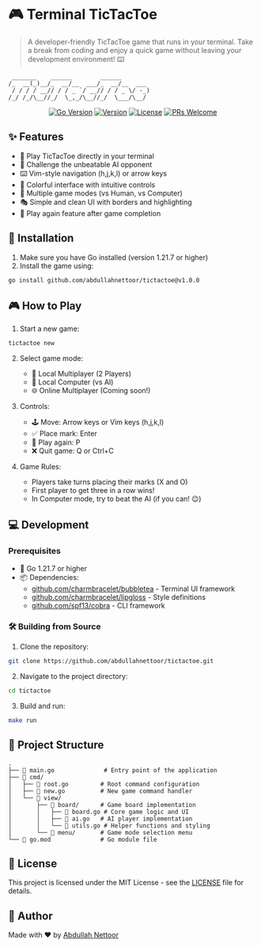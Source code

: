 # 🎮 Terminal TicTacToe

> A developer-friendly TicTacToe game that runs in your terminal. Take a break from coding and enjoy a quick game without leaving your development environment! ⌨️

```ascii
 _______    ______        ______
/_  __(_)__/_  __/__  ___/_  __/__  ___
 / / / / __// / / _ `/ __// / / _ \/ -_)
/_/ /_/\__//_/  \_,_/\__//_/  \___/\__/
```

<div align="center">

[![Go Version](https://img.shields.io/badge/Go-1.21.7+-00ADD8?style=flat-square&logo=go)](https://golang.org)
[![Version](https://img.shields.io/badge/Version-1.0.0-blue.svg?style=flat-square)](https://github.com/abdullahnettoor/tictactoe/releases)
[![License](https://img.shields.io/badge/License-MIT-green.svg?style=flat-square)](LICENSE)
[![PRs Welcome](https://img.shields.io/badge/PRs-welcome-brightgreen.svg?style=flat-square)](http://makeapullrequest.com)

</div>

## ✨ Features

- 🎯 Play TicTacToe directly in your terminal
- 🤖 Challenge the unbeatable AI opponent
- ⌨️ Vim-style navigation (h,j,k,l) or arrow keys
- 🎨 Colorful interface with intuitive controls
- 👥 Multiple game modes (vs Human, vs Computer)
- 🎭 Simple and clean UI with borders and highlighting
- 🔄 Play again feature after game completion

## 🚀 Installation

1. Make sure you have Go installed (version 1.21.7 or higher)
2. Install the game using:

```bash
go install github.com/abdullahnettoor/tictactoe@v1.0.0
```

## 🎮 How to Play

1. Start a new game:
```bash
tictactoe new
```

2. Select game mode:
   - 👥 Local Multiplayer (2 Players)
   - 🤖 Local Computer (vs AI)
   - 🌐 Online Multiplayer (Coming soon!)

3. Controls:
   - 🕹️ Move: Arrow keys or Vim keys (h,j,k,l)
   - ✅ Place mark: Enter
   - 🔄 Play again: P
   - ❌ Quit game: Q or Ctrl+C

4. Game Rules:
   - Players take turns placing their marks (X and O)
   - First player to get three in a row wins!
   - In Computer mode, try to beat the AI (if you can! 😉)

## 💻 Development

### Prerequisites

- 🔧 Go 1.21.7 or higher
- 📦 Dependencies:
  - [github.com/charmbracelet/bubbletea](https://github.com/charmbracelet/bubbletea) - Terminal UI framework
  - [github.com/charmbracelet/lipgloss](https://github.com/charmbracelet/lipgloss) - Style definitions
  - [github.com/spf13/cobra](https://github.com/spf13/cobra) - CLI framework

### 🛠️ Building from Source

1. Clone the repository:
```bash
git clone https://github.com/abdullahnettoor/tictactoe.git
```

2. Navigate to the project directory:
```bash
cd tictactoe
```

3. Build and run:
```bash
make run
```

## 📁 Project Structure

```
.
├── 📄 main.go              # Entry point of the application
├── 📂 cmd/
│   ├── 📄 root.go         # Root command configuration
│   ├── 📄 new.go          # New game command handler
│   └── 📂 view/
│       ├── 📂 board/      # Game board implementation
│       │   ├── 📄 board.go # Core game logic and UI
│       │   ├── 📄 ai.go   # AI player implementation
│       │   └── 📄 utils.go # Helper functions and styling
│       └── 📂 menu/       # Game mode selection menu
└── 📄 go.mod              # Go module file
```

## 📝 License

This project is licensed under the MIT License - see the [LICENSE](LICENSE) file for details.

## 👤 Author

Made with ❤️ by [Abdullah Nettoor](https://github.com/abdullahnettoor)

